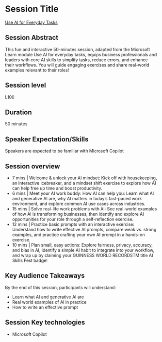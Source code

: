 # Session Title
[Use AI for Everyday Tasks](https://aka.ms/UseAI)
## Session Abstract
This fun and interactive 50-minutes session, adapted from the Microsoft Learn module Use AI for everyday tasks, equips business professionals and leaders with core AI skills to simplify tasks, reduce errors, and enhance their workflows. You will guide engaging exercises and share real-world examples relevant to their roles! 
## Session level
L100
## Duration
50 minutes
## Speaker Expectation/Skills
Speakers are expected to be familiar with Microsoft Copilot
## Session overview
- 7 mins | Welcome & unlock your AI mindset: Kick off with housekeeping, an interactive icebreaker, and a mindset shift exercise to explore how AI can help free up time and boost productivity.
-	6 mins | Meet your AI work buddy: How AI can help you: Learn what AI and generative AI are, why AI matters in today’s fast-paced work environment, and explore common AI use cases across industries.
-	15 mins | Solve real-life work problems with AI: See real-world examples of how AI is transforming businesses, then identify and explore AI opportunities for your role through a self-reflection exercise.
-	12 mins | Practice basic prompts with an interactive exercise: Understand how to write effective AI prompts, compare weak vs. strong examples, and practice crafting your own AI prompt in a 
hands-on exercise.
-	10 mins | Plan small, easy actions: Explore fairness, privacy, accuracy, and bias in AI, identify a simple AI habit to integrate into your workflow, and wrap up by claiming your GUINNESS WORLD RECORDSTM title AI Skills Fest badge!
## Key Audience Takeaways
By the end of this session, participants will understand:
-	Learn what AI and generative AI are
-	Real world examples of AI in practice
-	How to write an effective prompt
## Session Key technologies
-	Microsoft Copilot
<!--  
## Session Presentation, Videos, and Demo Scripts
-	Instructor Guide, Presentation Slides in multiple languages 
-	[Video](assets/AI%20Skills%20Fest_Business%20User_Day%200_Walkthrough_English_compressed.mp4)
-->
